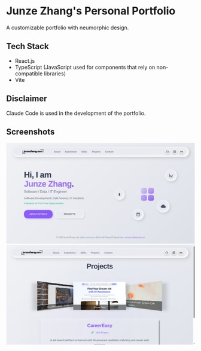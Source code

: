 # Junze Zhang's Personal Portfolio

A customizable portfolio with neumorphic design.

## Tech Stack

- React.js
- TypeScript (JavaScript used for components that rely on non-compatible libraries)
- Vite

## Disclaimer

Claude Code is used in the development of the portfolio.

## Screenshots

![hero.png](readme_assets/hero.png)
![projects.png](readme_assets/projects.png)